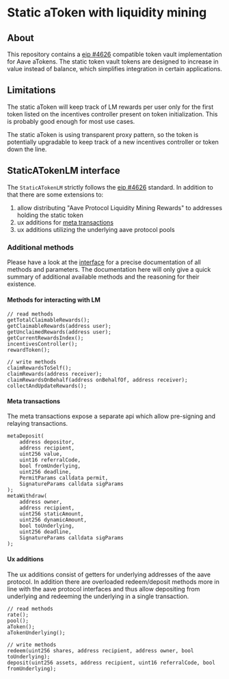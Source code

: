 # Static aToken with liquidity mining

## About

This repository contains a [eip #4626](https://eips.ethereum.org/EIPS/eip-4626) compatible token vault implementation for Aave aTokens.
The static token vault tokens are designed to increase in value instead of balance, which simplifies integration in certain applications.

## Limitations

The static aToken will keep track of LM rewards per user only for the first token listed on the incentives controller present on token initialization. This is probably good enough for most use cases.

The static aToken is using transparent proxy pattern, so the token is potentially upgradable to keep track of a new incentives controller or token down the line.

## StaticATokenLM interface

The `StaticATokenLM` strictly follows the [eip #4626](https://eips.ethereum.org/EIPS/eip-4626) standard.
In addition to that there are some extensions to:

1. allow distributing "Aave Protocol Liquidity Mining Rewards" to addresses holding the static token
2. ux additions for [meta transactions](https://eips.ethereum.org/EIPS/eip-712)
3. ux additions utilizing the underlying aave protocol pools

### Additional methods

Please have a look at the [interface](./src/interfaces/IStaticATokenLM.sol) for a precise documentation of all methods and parameters. The documentation here will only give a quick summary of additional available methods and the reasoning for their existence.

#### Methods for interacting with LM

```
// read methods
getTotalClaimableRewards();
getClaimableRewards(address user);
getUnclaimedRewards(address user);
getCurrentRewardsIndex();
incentivesController();
rewardToken();

// write methods
claimRewardsToSelf();
claimRewards(address receiver);
claimRewardsOnBehalf(address onBehalfOf, address receiver);
collectAndUpdateRewards();
```

#### Meta transactions

The meta transactions expose a separate api which allow pre-signing and relaying transactions.

```
metaDeposit(
    address depositor,
    address recipient,
    uint256 value,
    uint16 referralCode,
    bool fromUnderlying,
    uint256 deadline,
    PermitParams calldata permit,
    SignatureParams calldata sigParams
);
metaWithdraw(
    address owner,
    address recipient,
    uint256 staticAmount,
    uint256 dynamicAmount,
    bool toUnderlying,
    uint256 deadline,
    SignatureParams calldata sigParams
);
```

#### Ux additions

The ux additions consist of getters for underlying addresses of the aave protocol. In addition there are overloaded redeem/deposit methods more in line with the aave protocol interfaces and thus allow depositing from underlying and redeeming the underlying in a single transaction.

```
// read methods
rate();
pool();
aToken();
aTokenUnderlying();

// write methods
redeem(uint256 shares, address recipient, address owner, bool toUnderlying);
deposit(uint256 assets, address recipient, uint16 referralCode, bool fromUnderlying);
```
